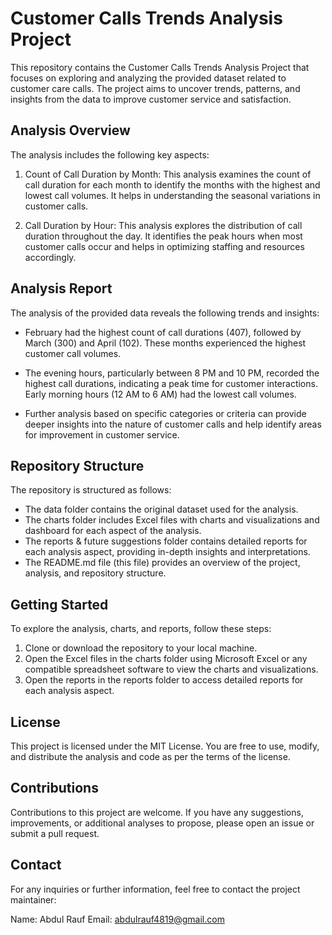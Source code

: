 # Customer Calls Trends Analysis Project

This repository contains the Customer Calls Trends Analysis Project that focuses on exploring and analyzing the provided dataset related to customer care calls. The project aims to uncover trends, patterns, and insights from the data to improve customer service and satisfaction.

## Analysis Overview

The analysis includes the following key aspects:

1. Count of Call Duration by Month: This analysis examines the count of call duration for each month to identify the months with the highest and lowest call volumes. It helps in understanding the seasonal variations in customer calls.

2. Call Duration by Hour: This analysis explores the distribution of call duration throughout the day. It identifies the peak hours when most customer calls occur and helps in optimizing staffing and resources accordingly.


## Analysis Report

The analysis of the provided data reveals the following trends and insights:

- February had the highest count of call durations (407), followed by March (300) and April (102). These months experienced the highest customer call volumes.

- The evening hours, particularly between 8 PM and 10 PM, recorded the highest call durations, indicating a peak time for customer interactions. Early morning hours (12 AM to 6 AM) had the lowest call volumes.

- Further analysis based on specific categories or criteria can provide deeper insights into the nature of customer calls and help identify areas for improvement in customer service.

## Repository Structure

The repository is structured as follows:

- The data folder contains the original dataset used for the analysis.
- The charts folder includes Excel files with charts and visualizations and dashboard for each aspect of the analysis.
- The reports & future suggestions folder contains detailed reports for each analysis aspect, providing in-depth insights and interpretations.
- The README.md file (this file) provides an overview of the project, analysis, and repository structure.

## Getting Started

To explore the analysis, charts, and reports, follow these steps:

1. Clone or download the repository to your local machine.
2. Open the Excel files in the charts folder using Microsoft Excel or any compatible spreadsheet software to view the charts and visualizations.
3. Open the reports in the reports folder to access detailed reports for each analysis aspect.

## License

This project is licensed under the MIT License. You are free to use, modify, and distribute the analysis and code as per the terms of the license.

## Contributions

Contributions to this project are welcome. If you have any suggestions, improvements, or additional analyses to propose, please open an issue or submit a pull request.

## Contact

For any inquiries or further information, feel free to contact the project maintainer:

Name: Abdul Rauf
Email: abdulrauf4819@gmail.com
